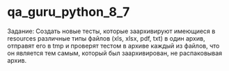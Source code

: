 # qa_guru_python_8_7
Задание:
Создать новые тесты, которые заархивируют имеющиеся в resources различные типы файлов (xls, xlsx, pdf, txt) в один архив, отправят его в tmp и проверят тестом в архиве каждый из файлов, что он является тем самым, который был заархивирован, не распаковывая архив.

